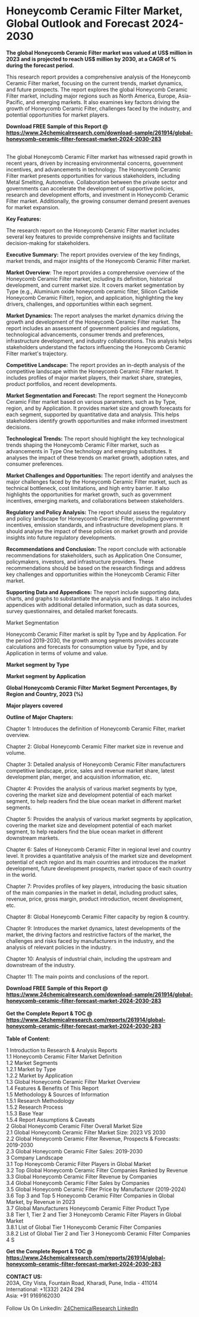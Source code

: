 <h1>Honeycomb Ceramic Filter Market, Global Outlook and Forecast 2024-2030</h1><p><strong>The global Honeycomb Ceramic Filter market was valued at US$ million in 2023 and is projected to reach US$ million by 2030, at a CAGR of % during the forecast period.</strong></p><p>
</p><p>This research report provides a comprehensive analysis of the Honeycomb Ceramic Filter market, focusing on the current trends, market dynamics, and future prospects. The report explores the global Honeycomb Ceramic Filter market, including major regions such as North America, Europe, Asia-Pacific, and emerging markets. It also examines key factors driving the growth of Honeycomb Ceramic Filter, challenges faced by the industry, and potential opportunities for market players.</p><div><b>Download FREE Sample of this Report @ 
            <a href="https://www.24chemicalresearch.com/download-sample/261914/global-honeycomb-ceramic-filter-forecast-market-2024-2030-283">
            https://www.24chemicalresearch.com/download-sample/261914/global-honeycomb-ceramic-filter-forecast-market-2024-2030-283</a></b></div><br><p>
The global Honeycomb Ceramic Filter market has witnessed rapid growth in recent years, driven by increasing environmental concerns, government incentives, and advancements in technology. The Honeycomb Ceramic Filter market presents opportunities for various stakeholders, including Metal Smelting, Automotive. Collaboration between the private sector and governments can accelerate the development of supportive policies, research and development efforts, and investment in Honeycomb Ceramic Filter market. Additionally, the growing consumer demand present avenues for market expansion.</p><p>
<strong>Key Features:</strong></p><p>
The research report on the Honeycomb Ceramic Filter market includes several key features to provide comprehensive insights and facilitate decision-making for stakeholders.</p><p>
<strong>Executive Summary: </strong>The report provides overview of the key findings, market trends, and major insights of the Honeycomb Ceramic Filter market.</p><p>
<strong>Market Overview</strong>: The report provides a comprehensive overview of the Honeycomb Ceramic Filter market, including its definition, historical development, and current market size. It covers market segmentation by Type (e.g., Aluminium oxide honeycomb ceramic filter, Silicon Carbide Honeycomb Ceramic Filter), region, and application, highlighting the key drivers, challenges, and opportunities within each segment.</p><p>
<strong>Market Dynamics:</strong> The report analyses the market dynamics driving the growth and development of the Honeycomb Ceramic Filter market. The report includes an assessment of government policies and regulations, technological advancements, consumer trends and preferences, infrastructure development, and industry collaborations. This analysis helps stakeholders understand the factors influencing the Honeycomb Ceramic Filter market's trajectory.</p><p>
<strong>Competitive Landscape:</strong> The report provides an in-depth analysis of the competitive landscape within the Honeycomb Ceramic Filter market. It includes profiles of major market players, their market share, strategies, product portfolios, and recent developments.</p><p>
<strong>Market Segmentation and Forecast: </strong>The report segment the Honeycomb Ceramic Filter market based on various parameters, such as by Type, region, and by Application. It provides market size and growth forecasts for each segment, supported by quantitative data and analysis. This helps stakeholders identify growth opportunities and make informed investment decisions.</p><p>
<strong>Technological Trends:</strong> The report should highlight the key technological trends shaping the Honeycomb Ceramic Filter market, such as advancements in Type One technology and emerging substitutes. It analyses the impact of these trends on market growth, adoption rates, and consumer preferences.</p><p>
<strong>Market Challenges and Opportunities:</strong> The report identify and analyses the major challenges faced by the Honeycomb Ceramic Filter market, such as technical bottleneck, cost limitations, and high entry barrier. It also highlights the opportunities for market growth, such as government incentives, emerging markets, and collaborations between stakeholders.</p><p>
<strong>Regulatory and Policy Analysis:</strong> The report should assess the regulatory and policy landscape for Honeycomb Ceramic Filter, including government incentives, emission standards, and infrastructure development plans. It should analyse the impact of these policies on market growth and provide insights into future regulatory developments.</p><p>
<strong>Recommendations and Conclusion: </strong>The report conclude with actionable recommendations for stakeholders, such as Application One Consumer, policymakers, investors, and infrastructure providers. These recommendations should be based on the research findings and address key challenges and opportunities within the Honeycomb Ceramic Filter market.</p><p>
<strong>Supporting Data and Appendices:</strong> The report include supporting data, charts, and graphs to substantiate the analysis and findings. It also includes appendices with additional detailed information, such as data sources, survey questionnaires, and detailed market forecasts.</p><p>
Market Segmentation</p><p>
Honeycomb Ceramic Filter market is split by Type and by Application. For the period 2019-2030, the growth among segments provides accurate calculations and forecasts for consumption value by Type, and by Application in terms of volume and value.</p><p>
<strong>Market segment by Type</strong></p><p>
</p><p>
</p><p><strong>Market segment by Application</strong></p><p>
</p><p>
</p><p><strong>Global Honeycomb Ceramic Filter Market Segment Percentages, By Region and Country, 2023 (%)</strong></p><p>
</p><p>
</p><p><strong>Major players covered</strong></p><p>
</p><p>
</p><p><strong>Outline of Major Chapters:</strong></p><p>
Chapter 1: Introduces the definition of Honeycomb Ceramic Filter, market overview.</p><p>
Chapter 2: Global Honeycomb Ceramic Filter market size in revenue and volume.</p><p>
Chapter 3: Detailed analysis of Honeycomb Ceramic Filter manufacturers competitive landscape, price, sales and revenue market share, latest development plan, merger, and acquisition information, etc.</p><p>
Chapter 4: Provides the analysis of various market segments by type, covering the market size and development potential of each market segment, to help readers find the blue ocean market in different market segments.</p><p>
Chapter 5: Provides the analysis of various market segments by application, covering the market size and development potential of each market segment, to help readers find the blue ocean market in different downstream markets.</p><p>
Chapter 6: Sales of Honeycomb Ceramic Filter in regional level and country level. It provides a quantitative analysis of the market size and development potential of each region and its main countries and introduces the market development, future development prospects, market space of each country in the world.</p><p>
Chapter 7: Provides profiles of key players, introducing the basic situation of the main companies in the market in detail, including product sales, revenue, price, gross margin, product introduction, recent development, etc.</p><p>
Chapter 8: Global Honeycomb Ceramic Filter capacity by region &amp; country.</p><p>
Chapter 9: Introduces the market dynamics, latest developments of the market, the driving factors and restrictive factors of the market, the challenges and risks faced by manufacturers in the industry, and the analysis of relevant policies in the industry.</p><p>
Chapter 10: Analysis of industrial chain, including the upstream and downstream of the industry.</p><p>
Chapter 11: The main points and conclusions of the report.</p><div><b>Download FREE Sample of this Report @ 
            <a href="https://www.24chemicalresearch.com/download-sample/261914/global-honeycomb-ceramic-filter-forecast-market-2024-2030-283">
            https://www.24chemicalresearch.com/download-sample/261914/global-honeycomb-ceramic-filter-forecast-market-2024-2030-283</a></b></div><br><div><b>Get the Complete Report & TOC @ 
            <a href="https://www.24chemicalresearch.com/reports/261914/global-honeycomb-ceramic-filter-forecast-market-2024-2030-283">
            https://www.24chemicalresearch.com/reports/261914/global-honeycomb-ceramic-filter-forecast-market-2024-2030-283</a></b></div><br>
            <b>Table of Content:</b><p>1 Introduction to Research & Analysis Reports<br />
    1.1 Honeycomb Ceramic Filter Market Definition<br />
    1.2 Market Segments<br />
        1.2.1 Market by Type<br />
        1.2.2 Market by Application<br />
    1.3 Global Honeycomb Ceramic Filter Market Overview<br />
    1.4 Features & Benefits of This Report<br />
    1.5 Methodology & Sources of Information<br />
        1.5.1 Research Methodology<br />
        1.5.2 Research Process<br />
        1.5.3 Base Year<br />
        1.5.4 Report Assumptions & Caveats<br />
2 Global Honeycomb Ceramic Filter Overall Market Size<br />
    2.1 Global Honeycomb Ceramic Filter Market Size: 2023 VS 2030<br />
    2.2 Global Honeycomb Ceramic Filter Revenue, Prospects & Forecasts: 2019-2030<br />
    2.3 Global Honeycomb Ceramic Filter Sales: 2019-2030<br />
3 Company Landscape<br />
    3.1 Top Honeycomb Ceramic Filter Players in Global Market<br />
    3.2 Top Global Honeycomb Ceramic Filter Companies Ranked by Revenue<br />
    3.3 Global Honeycomb Ceramic Filter Revenue by Companies<br />
    3.4 Global Honeycomb Ceramic Filter Sales by Companies<br />
    3.5 Global Honeycomb Ceramic Filter Price by Manufacturer (2019-2024)<br />
    3.6 Top 3 and Top 5 Honeycomb Ceramic Filter Companies in Global Market, by Revenue in 2023<br />
    3.7 Global Manufacturers Honeycomb Ceramic Filter Product Type<br />
    3.8 Tier 1, Tier 2 and Tier 3 Honeycomb Ceramic Filter Players in Global Market<br />
        3.8.1 List of Global Tier 1 Honeycomb Ceramic Filter Companies<br />
        3.8.2 List of Global Tier 2 and Tier 3 Honeycomb Ceramic Filter Companies<br />
4 S</p><div><b>Get the Complete Report & TOC @ 
            <a href="https://www.24chemicalresearch.com/reports/261914/global-honeycomb-ceramic-filter-forecast-market-2024-2030-283">
            https://www.24chemicalresearch.com/reports/261914/global-honeycomb-ceramic-filter-forecast-market-2024-2030-283</a></b></div><br><b>CONTACT US:</b><br>
            203A, City Vista, Fountain Road, Kharadi, Pune, India - 411014<br>
            International: +1(332) 2424 294<br>
            Asia: +91 9169162030 <br><br>
            Follow Us On LinkedIn: <a href="https://www.linkedin.com/company/24chemicalresearch/">24ChemicalResearch LinkedIn</a>